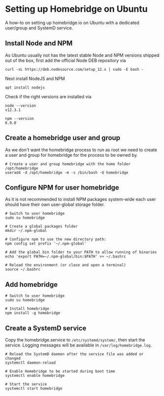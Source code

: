 # Setting up Homebridge on Ubuntu

A how-to on setting up homebridge.io on Ubuntu with a dedicated user/group and SystemD service.

## Install Node and NPM 

As Ubuntu usually not has the latest stable Node and NPM versions shipped out of the box, first add the 
official Node DEB repository via

```
curl -sL https://deb.nodesource.com/setup_12.x | sudo -E bash -
```

Next install NodeJS and NPM

```
apt install nodejs
```

Check if the right versions are installed via

```
node --version
v12.3.1

npm --version
6.9.0
```

## Create a homebridge user and group

As we don't want the homebridge process to run as root we need to create a user and group for homebridge for the process to be owned by.

```
# Create a user and group homebridge with the home folder /opt/homebridge
useradd -d /opt/homebridge -m -s /bin/bash -U homebridge
```

## Configure NPM for user homebridge

As it is not recommended to install NPM packages system-wide each user should have their own user-global storage folder.

```
# Switch to user homebridge
sudo su homebridge

# Create a global packages folder
mkdir ~/.npm-global
 
# Configure npm to use the new directory path:
npm config set prefix '~/.npm-global'
 
# Add the global bin folder to your PATH to allow running of binaries
echo 'export PATH=~/.npm-global/bin:$PATH' >> ~/.bashrc
 
# Reload the environment (or close and open a terminal)
source ~/.bashrc
```

## Add homebridge

```
# Switch to user homebridge
sudo su homebridge

# Install homebridge
npm install -g homebridge
```


## Create a SystemD service

Copy the homebridge.service to ```/etc/systemd/system/```, then start the service.
Logging messages will be available in ```/var/log/homebridge.log```.

```
# Reload the SystemD daemon after the service file was added or changed
systemctl daemon-reload

# Enable Homebridge to be started during boot time
systemctl enable homebridge

# Start the service
systemctl start homebridge
```